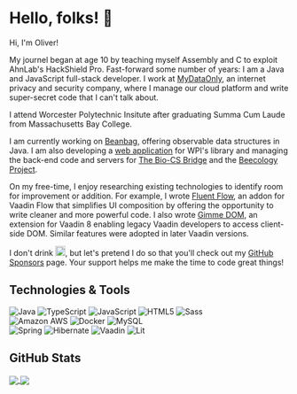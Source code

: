 # Hello, folks! 👋

Hi, I'm Oliver!

My journel began at age 10 by teaching myself Assembly and C to exploit AhnLab's HackShield Pro. Fast-forward some number of years: I am a Java and JavaScript full-stack developer. I work at [MyDataOnly](https://mydataonly.com/), an internet privacy and security company, where I manage our cloud platform and write super-secret code that I can't talk about.

I attend Worcester Polytechnic Insitute after graduating Summa Cum Laude from Massachusetts Bay College.

I am currently working on [Beanbag](https://github.com/oliveryasuna/beanbag), offering observable data structures in Java. I am also developing a [web application](https://github.com/WPI-Gordon-Library) for WPI's library and managing the back-end code and servers for [The Bio-CS Bridge](https://biocsbridge.wpi.edu/) and the [Beecology Project](https://beecology.wpi.edu/).

On my free-time, I enjoy researching existing technologies to identify room for improvement or addition. For example, I wrote [Fluent Flow](https://github.com/oliveryasuna/fluent-flow), an addon for Vaadin Flow that simplifies UI composition by offering the opportunity to write cleaner and more powerful code. I also wrote [Gimme DOM](https://github.com/oliveryasuna/gimme-dom), an extension for Vaadin 8 enabling legacy Vaadin developers to access client-side DOM. Similar features were adopted in later Vaadin versions.

I don't drink <img src="https://raw.githubusercontent.com/Rush/Font-Awesome-SVG-PNG/master/black/svg/coffee.svg" alt="coffee" width="18px"/>, but let's pretend I do so that you'll check out my [GitHub Sponsors](https://github.com/sponsors/oliveryasuna) page. Your support helps me make the time to code great things!

## Technologies & Tools

![Java](https://a11ybadges.com/badge?logo=java)
![TypeScript](https://a11ybadges.com/badge?logo=typescript)
![JavaScript](https://a11ybadges.com/badge?logo=javascript)
![HTML5](https://a11ybadges.com/badge?logo=html5)
![Sass](https://a11ybadges.com/badge?logo=sass)<br/>
![Amazon AWS](https://a11ybadges.com/badge?logo=amazonaws)
![Docker](https://a11ybadges.com/badge?logo=docker)
![MySQL](https://a11ybadges.com/badge?logo=mysql)<br/>
![Spring](https://a11ybadges.com/badge?logo=spring)
![Hibernate](https://a11ybadges.com/badge?logo=hibernate)
![Vaadin](https://a11ybadges.com/badge?logo=vaadin)
![Lit](https://a11ybadges.com/badge?logo=lit)

## GitHub Stats

<a href="https://github.com/oliveryasuna">
  <img align="center" src="https://github-readme-stats.vercel.app/api?username=oliveryasuna&show_icons=true&line_height=27&count_private=true&text_color=000000&border_color=00abe7&icon_color=00abe7&bg_color=ffffff&hide_rank=true&disable_animations=true"/>
</a>
<a href="https://github.com/oliveryasuna">
  <img align="center" src="https://github-readme-stats.vercel.app/api/top-langs/?username=oliveryasuna&text_color=000000&border_color=00abe7&bg_color=ffffff&langs_count=3" />
</a>
